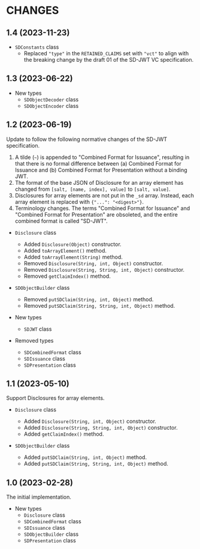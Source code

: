 CHANGES
=======

1.4 (2023-11-23)
----------------

- `SDConstants` class
  - Replaced `"type"` in the `RETAINED_CLAIMS` set with `"vct"` to align with
    the breaking change by the draft 01 of the SD-JWT VC specification.

1.3 (2023-06-22)
----------------

- New types
  - `SDObjectDecoder` class
  - `SDObjectEncoder` class

1.2 (2023-06-19)
----------------

Update to follow the following normative changes of the SD-JWT specification.

1. A tilde (`~`) is appended to "Combined Format for Issuance", resulting in
   that there is no formal difference between (a) Combined Format for Issuance
   and (b) Combined Format for Presentation without a binding JWT.
2. The format of the base JSON of Disclosure for an array element has changed
   from `[salt, [name, index], value]` to `[salt, value]`.
3. Disclosures for array elements are not put in the `_sd` array. Instead,
   each array element is replaced with `{"...": "<digest>"}`.
4. Terminology changes. The terms "Combined Format for Issuance" and "Combined
   Format for Presentation" are obsoleted, and the entire combined format is
   called "SD-JWT".

- `Disclosure` class
  - Added `Disclosure(Object)` constructor.
  - Added `toArrayElement()` method.
  - Added `toArrayElement(String)` method.
  - Removed `Disclosure(String, int, Object)` constructor.
  - Removed `Disclosure(String, String, int, Object)` constructor.
  - Removed `getClaimIndex()` method.

- `SDObjectBuilder` class
  - Removed `putSDClaim(String, int, Object)` method.
  - Removed `putSDClaim(String, String, int, Object)` method.

- New types
  - `SDJWT` class

- Removed types
  - `SDCombinedFormat` class
  - `SDIssuance` class
  - `SDPresentation` class

1.1 (2023-05-10)
----------------

Support Disclosures for array elements.

- `Disclosure` class
  - Added `Disclosure(String, int, Object)` constructor.
  - Added `Disclosure(String, String, int, Object)` constructor.
  - Added `getClaimIndex()` method.

- `SDObjectBuilder` class
  - Added `putSDClaim(String, int, Object)` method.
  - Added `putSDClaim(String, String, int, Object)` method.

1.0 (2023-02-28)
----------------

The initial implementation.

- New types
  - `Disclosure` class
  - `SDCombinedFormat` class
  - `SDIssuance` class
  - `SDObjectBuilder` class
  - `SDPresentation` class
